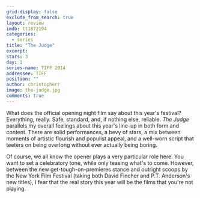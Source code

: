 ```yaml
---
grid-display: false
exclude_from_search: true
layout: review
imdb: tt1872194
categories: 
  - series
title: "The Judge"
excerpt: 
stars: 3
day: 1
series-name: TIFF 2014
addressee: TIFF
position: ""
author: christopherr
image: the-judge.jpg
comments: true
---
```

What does the official opening night film say about this year's festival? Everything, really. Safe, standard, and, if nothing else, reliable. *The Judge* parallels my overall feelings about this year's line-up in both form and content. There are solid performances, a bevy of stars, a mix between moments of artistic flourish and populist appeal, and a well-worn script that teeters on being overlong without ever actually being boring.

Of course, we all know the opener plays a very particular role here. You want to set a celebratory tone, while only teasing what's to come. However, between the new get-tough-on-premieres stance and outright scoops by the New York Film Festival (taking both David Fincher and P.T. Anderson's new titles), I fear that the real story this year will be the films that you're not playing.